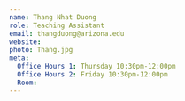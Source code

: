 ```yaml
---
name: Thang Nhat Duong
role: Teaching Assistant
email: thangduong@arizona.edu
website: 
photo: Thang.jpg
meta:
  Office Hours 1: Thursday 10:30pm-12:00pm 
  Office Hours 2: Friday 10:30pm-12:00pm 
  Room:
---
```


